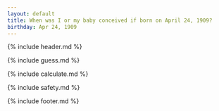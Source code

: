 ```yaml
---
layout: default
title: When was I or my baby conceived if born on April 24, 1909?
birthday: Apr 24, 1909
---
```


{% include header.md %}

{% include guess.md %}

{% include calculate.md %}

{% include safety.md %}

{% include footer.md %}




